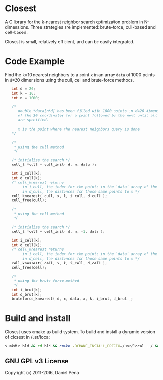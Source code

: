 # Closest 
 
A C library for the k-nearest neighbor search optimization problem in N-dimensions. 
Three strategies are implemented: brute-force, cull-based and cell-based. 

Closest is small, relatively efficient, and can be easily integrated.


# Code Example

Find the `k`=10 nearest neighbors to a point `x` in an array `data` of 1000 points in `d`=20 dimensions
using the cull, cell and brute-force methods.

```c
   int d = 20;
   int k = 10;
   int n = 1000;

   /* 
      double *data[n*d] has been filled with 1000 points in d=20 dimensions, each
      of the 20 coordinates for a point followed by the next until all 1000 
      are specified.
     
      x is the point where the nearest neighbors query is done
   */

   /* 
    * using the cull method 
    */ 

   /* initialize the search */
   cull_t *cull = cull_init( d, n, data ); 

   int i_cull[k];
   int d_cull[k];
   /* cull_knearest returns 
        in i_cull, the index for the points in the `data` array of the k-nearest neighbors to x 
        in d_cull, the distances for those same points to x */
   cull_knearest( cull, x, k, i_cull, d_cull ); 
   cull_free(cull);

   /* 
    * using the cell method 
    */ 

   /* initialize the search */
   cell_t *cell = cell_init( d, n, -1, data );
   
   int i_cell[k];
   int d_cell[k];
   /* cell_knearest returns 
        in i_cell, the index for the points in the `data` array of the k-nearest neighbors to x 
        in d_cell, the distances for those same points to x */
   cell_knearest( cell, x, k, i_cell, d_cell ); 
   cell_free(cell);

   /* 
    * using the brute-force method 
    */ 
   int i_brut[k];
   int d_brut[k];
   bruteforce_knearest( d, n, data, x, k, i_brut, d_brut ); 

```

# Build and install

Closest uses cmake as build system. To build and install a dynamic version of closest in /usr/local:

```bash
$ mkdir bld && cd bld && cmake -DCMAKE_INSTALL_PREFIX=/usr/local ../ && make && make install && cd ..
``` 

## GNU GPL v3 License
Copyright (c) 2011-2016, Daniel Pena 

